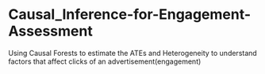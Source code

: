 # Causal_Inference-for-Engagement-Assessment
Using Causal Forests to estimate the ATEs and Heterogeneity to understand factors that affect clicks of an advertisement(engagement)
